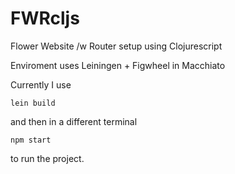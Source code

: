 # FWRcljs
Flower Website /w Router setup using Clojurescript 

Enviroment uses Leiningen + Figwheel in Macchiato 

Currently I use
```
lein build
```
and then in a different terminal
```
npm start
```
to run the project. 
